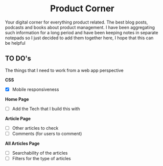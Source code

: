 
<h1 align="center">
Product Corner
</h1>

Your digital corner for everything product related. The best blog posts, podcasts and books about product management. 
I have been aggregating such information for a long period and have been keeping notes in separate notepads so I just decided to add them together here, I hope that this can be helpful 

## TO DO's
The things that I need to work from a web app perspective


**CSS**
- [x] Mobile responsiveness

**Home Page**
- [ ] Add the Tech that I build this with

**Article Page**
- [ ] Other articles to check
- [ ] Comments (for users to comment)

**All Articles Page**
- [ ] Searchability of the articles
- [ ] Filters for the type of articles
